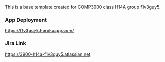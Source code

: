 This is a base template created for COMP3900 class H14A group f1v3guy5.
### App Deployment
https://f1v3guy5.herokuapp.com/

### Jira Link

https://3900-h14a-f1v3guy5.atlassian.net
